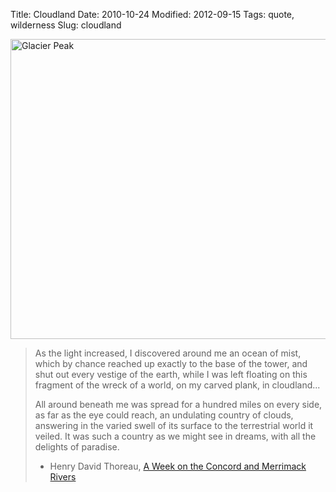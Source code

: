 Title: Cloudland
Date: 2010-10-24
Modified: 2012-09-15
Tags: quote, wilderness
Slug: cloudland

<a href="http://www.flickr.com/photos/pigmonkey/4813923046/" title="Glacier Peak by Pig Monkey, on Flickr"><img src="http://farm5.static.flickr.com/4140/4813923046_b4eeca6a94_z.jpg" width="640" height="480" alt="Glacier Peak" /></a>

<blockquote>As the light increased, I discovered around me an ocean of mist, which by chance reached up exactly to the base of the tower, and shut out every vestige of the earth, while I was left floating on this fragment of the wreck of a world, on my carved plank, in cloudland...

All around beneath me was spread for a hundred miles on every side, as far as the eye could reach, an undulating country of clouds, answering in the varied swell of its surface to the terrestrial world it veiled. It was such a country as we might see in dreams, with all the delights of paradise.

- Henry David Thoreau, <a href="https://secure.wikimedia.org/wikipedia/en/wiki/A_Week_on_the_Concord_and_Merrimack_Rivers">A Week on the Concord and Merrimack Rivers</a></blockquote>
